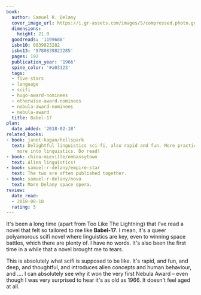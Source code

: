 ```yaml
---
book:
  author: Samuel R. Delany
  cover_image_url: https://i.gr-assets.com/images/S/compressed.photo.goodreads.com/books/1257546421l/1199688.jpg
  dimensions:
    height: 21.0
  goodreads: '1199688'
  isbn10: 0839823282
  isbn13: '9780839823285'
  pages: 192
  publication_year: '1966'
  spine_color: '#a03123'
  tags:
  - five-stars
  - language
  - scifi
  - hugo-award-nominees
  - otherwise-award-nominees
  - nebula-award-nominees
  - nebula-award
  title: Babel-17
plan:
  date_added: '2018-02-18'
related_books:
- book: janet-kagan/hellspark
  text: Delightful linguistics sci-fi, also rapid and fun. More practical, but also
    more into linguistics. Do read!
- book: china-mieville/embassytown
  text: Alien linguistics!
- book: samuel-r-delany/empire-star
  text: The two are often published together.
- book: samuel-r-delany/nova
  text: More Delany space opera.
review:
  date_read:
  - 2018-08-18
  rating: 5
---
```


It's been a long time (apart from Too Like The Lightning) that I've read a novel that felt so tailored to me like **Babel-17**. I mean, it's a queer polyamorous scifi novel where linguistics are key, even to winning space battles, which there are plenty of. I have no words. It's also been the first time in a while that a novel brought me to tears.

This is absolutely what scifi is supposed to be like. It's rapid, and fun, and deep, and thoughtful, and introduces alien concepts and human behaviour, and …. I can absolutely see why it won the very first Nebula Award – even though I was very surprised to hear it's as old as 1966. It doesn't feel aged at all.
